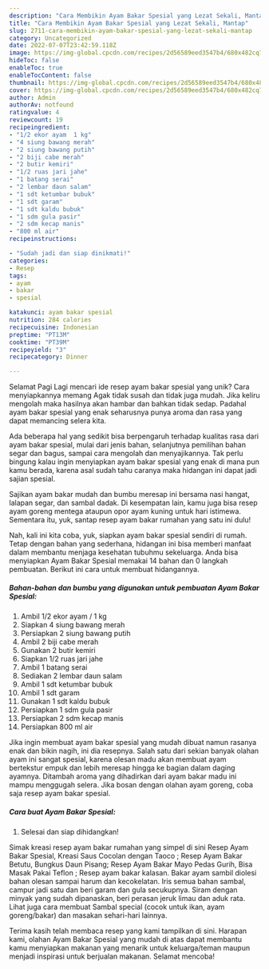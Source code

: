 ```yaml
---
description: "Cara Membikin Ayam Bakar Spesial yang Lezat Sekali, Mantap"
title: "Cara Membikin Ayam Bakar Spesial yang Lezat Sekali, Mantap"
slug: 2711-cara-membikin-ayam-bakar-spesial-yang-lezat-sekali-mantap
category: Uncategorized
date: 2022-07-07T23:42:59.118Z
image: https://img-global.cpcdn.com/recipes/2d56589eed3547b4/680x482cq70/ayam-bakar-spesial-foto-resep-utama.jpg
hideToc: false
enableToc: true
enableTocContent: false
thumbnail: https://img-global.cpcdn.com/recipes/2d56589eed3547b4/680x482cq70/ayam-bakar-spesial-foto-resep-utama.jpg
cover: https://img-global.cpcdn.com/recipes/2d56589eed3547b4/680x482cq70/ayam-bakar-spesial-foto-resep-utama.jpg
author: Admin
authorAv: notfound
ratingvalue: 4
reviewcount: 19
recipeingredient:
- "1/2 ekor ayam  1 kg"
- "4 siung bawang merah"
- "2 siung bawang putih"
- "2 biji cabe merah"
- "2 butir kemiri"
- "1/2 ruas jari jahe"
- "1 batang serai"
- "2 lembar daun salam"
- "1 sdt ketumbar bubuk"
- "1 sdt garam"
- "1 sdt kaldu bubuk"
- "1 sdm gula pasir"
- "2 sdm kecap manis"
- "800 ml air"
recipeinstructions:

- "Sudah jadi dan siap dinikmati!"
categories:
- Resep
tags:
- ayam
- bakar
- spesial

katakunci: ayam bakar spesial 
nutrition: 284 calories
recipecuisine: Indonesian
preptime: "PT13M"
cooktime: "PT39M"
recipeyield: "3"
recipecategory: Dinner

---
```



Selamat Pagi Lagi mencari ide resep ayam bakar spesial yang unik? Cara menyiapkannya memang Agak tidak susah dan tidak juga mudah. Jika keliru mengolah maka hasilnya akan hambar dan bahkan tidak sedap. Padahal ayam bakar spesial yang enak seharusnya punya aroma dan rasa yang dapat memancing selera kita.


Ada beberapa hal yang sedikit bisa berpengaruh terhadap kualitas rasa dari ayam bakar spesial, mulai dari jenis bahan, selanjutnya pemilihan bahan segar dan bagus, sampai cara mengolah dan menyajikannya. Tak perlu bingung kalau ingin menyiapkan ayam bakar spesial yang enak di mana pun kamu berada, karena asal sudah tahu caranya maka hidangan ini dapat jadi sajian spesial.

Sajikan ayam bakar mudah dan bumbu meresap ini bersama nasi hangat, lalapan segar, dan sambal dadak. Di kesempatan lain, kamu juga bisa resep ayam goreng mentega ataupun opor ayam kuning untuk hari istimewa. Sementara itu, yuk, santap resep ayam bakar rumahan yang satu ini dulu!


Nah, kali ini kita coba, yuk, siapkan ayam bakar spesial sendiri di rumah. Tetap dengan bahan yang sederhana, hidangan ini bisa memberi manfaat dalam membantu menjaga kesehatan tubuhmu sekeluarga. Anda bisa menyiapkan Ayam Bakar Spesial memakai 14 bahan dan 0 langkah pembuatan. Berikut ini cara untuk membuat hidangannya.

<!--inarticleads1-->

##### Bahan-bahan dan bumbu yang digunakan untuk pembuatan Ayam Bakar Spesial:

1. Ambil 1/2 ekor ayam / 1 kg
1. Siapkan 4 siung bawang merah
1. Persiapkan 2 siung bawang putih
1. Ambil 2 biji cabe merah
1. Gunakan 2 butir kemiri
1. Siapkan 1/2 ruas jari jahe
1. Ambil 1 batang serai
1. Sediakan 2 lembar daun salam
1. Ambil 1 sdt ketumbar bubuk
1. Ambil 1 sdt garam
1. Gunakan 1 sdt kaldu bubuk
1. Persiapkan 1 sdm gula pasir
1. Persiapkan 2 sdm kecap manis
1. Persiapkan 800 ml air


Jika ingin membuat ayam bakar spesial yang mudah dibuat namun rasanya enak dan bikin nagih, ini dia resepnya. Salah satu dari sekian banyak olahan ayam ini sangat spesial, karena olesan madu akan membuat ayam bertekstur empuk dan lebih meresap hingga ke bagian dalam daging ayamnya. Ditambah aroma yang dihadirkan dari ayam bakar madu ini mampu menggugah selera. Jika bosan dengan olahan ayam goreng, coba saja resep ayam bakar spesial. 

<!--inarticleads2-->

##### Cara buat Ayam Bakar Spesial:


1. Selesai dan siap dihidangkan!

Simak kreasi resep ayam bakar rumahan yang simpel di sini Resep Ayam Bakar Spesial, Kreasi Saus Cocolan dengan Taoco ; Resep Ayam Bakar Betutu, Bungkus Daun Pisang; Resep Ayam Bakar Mayo Pedas Gurih, Bisa Masak Pakai Teflon ; Resep ayam bakar kalasan. Bakar ayam sambil diolesi bahan olesan sampai harum dan kecokelatan. Iris semua bahan sambal, campur jadi satu dan beri garam dan gula secukupnya. Siram dengan minyak yang sudah dipanaskan, beri perasan jeruk limau dan aduk rata. Lihat juga cara membuat Sambal special (cocok untuk ikan, ayam goreng/bakar) dan masakan sehari-hari lainnya. 

Terima kasih telah membaca resep yang kami tampilkan di sini. Harapan kami, olahan Ayam Bakar Spesial yang mudah di atas dapat membantu kamu menyiapkan makanan yang menarik untuk keluarga/teman maupun menjadi inspirasi untuk berjualan makanan. Selamat mencoba!
